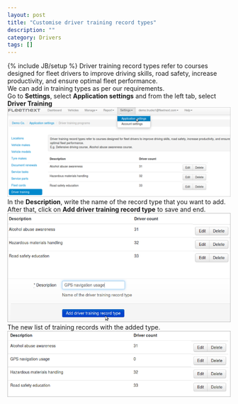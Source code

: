 ```yaml
---
layout: post
title: "Customise driver training record types"
description: ""
category: Drivers
tags: []
---
```

{% include JB/setup %}
Driver training record types refer to courses designed for fleet drivers to improve driving skills, road safety, increase productivity, and ensure optimal fleet performance.  
We can add in training types as per our requirements.  
Go to **Settings**, select **Application settings** and from the left tab, select **Driver Training**  
![Settings->Application settings->Driver Training](/assets/images/tb/custrec_01.png)  
In the **Description**, write the name of the record type that you want to add.  
After that, click on **Add driver training record type** to save and end.
![Adding GPS usage](/assets/images/tb/custrec_02.png)  
The new list of training records with the added type.
![Page with changes](/assets/images/tb/custrec_03.png)  




